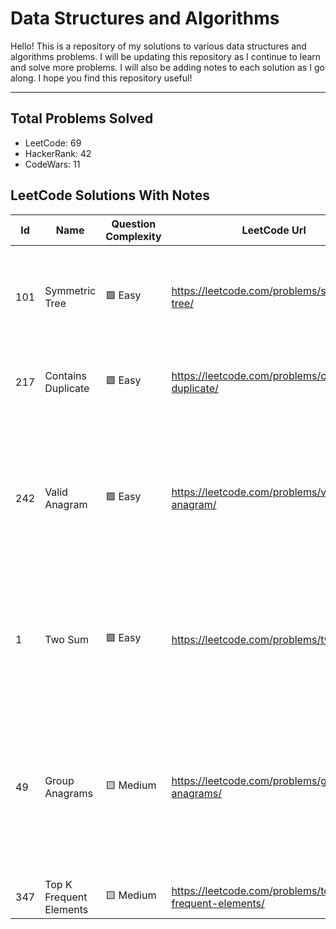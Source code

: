 # Data Structures and Algorithms

Hello! This is a repository of my solutions to various data structures and algorithms problems. I will be updating this repository as I continue to learn and solve more problems. I will also be adding notes to each solution as I go along. I hope you find this repository useful!

---

## Total Problems Solved

* LeetCode: 69
* HackerRank: 42
* CodeWars: 11

## LeetCode Solutions With Notes

| Id   | Name | Question Complexity | LeetCode Url | Notes |
|-|-|-|-|-|
| 101      | Symmetric Tree     | 🟩 Easy      | https://leetcode.com/problems/symmetric-tree/      | Divide & Conquer. Use recursion to compare right and left side of the tree|
| 217      | Contains Duplicate | 🟩 Easy      | https://leetcode.com/problems/containts-duplicate/ | Use a hashmap to keep track of seen numbers |
| 242      | Valid Anagram      | 🟩 Easy      | https://leetcode.com/problems/valid-anagram/       | Use a hashmap to keep track of seen characters then decrease their values when looking at characters of the 2nd string
| 1      | Two Sum        | 🟩 Easy      | https://leetcode.com/problems/two-sum/  | Use a hashmap to store seen values. Check if the target-currentValue exists in the hashmap |
| 49      | Group Anagrams        | 🟨 Medium  | https://leetcode.com/problems/group-anagrams/  | Reverse each element and store them in a hashmap with same key and value. If there are duplicates update the values array of that id |
| 347      | Top K Frequent Elements       | 🟨 Medium  | https://leetcode.com/problems/top-k-frequent-elements/ | ... |